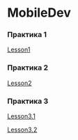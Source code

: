 # MobileDev

### Практика 1

  [Lesson1](https://github.com/EkaterinaBriskova/Lesson1)

### Практика 2

  [Lesson2](https://github.com/EkaterinaBriskova/Lesson2)

### Практика 3
  [Lesson3.1](https://github.com/EkaterinaBriskova/Lesson3)

  [Lesson3.2](https://github.com/EkaterinaBriskova/MireaProject)
